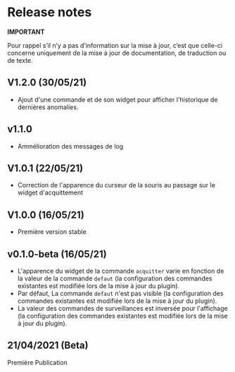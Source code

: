 # Release notes

**IMPORTANT**

Pour rappel s’il n’y a pas d’information sur la mise à jour, c’est que celle-ci concerne uniquement de la mise à jour de documentation, de traduction ou de texte.

## V1.2.0 (30/05/21)
+ Ajout d'une commande et de son widget pour afficher l'historique de dernières anomalies.

## v1.1.0 ##
+ Ammélioration des messages de log

## V1.0.1 (22/05/21)
+ Correction de l'apparence du curseur de la souris au passage sur le widget d'acquittement

## V1.0.0 (16/05/21)
+ Première version stable

## v0.1.0-beta (16/05/21)
+ L'apparence du widget de la commande `acquitter` varie en fonction de la valeur de la commande `defaut` (la configuration des commandes existantes est modifiée lors de la mise à jour du plugin).
+ Par défaut, La commande `defaut` n'est pas visible (la configuration des commandes existantes est modifiée lors de la mise à jour du plugin).
+ La valeur des commandes de surveillances est inversée pour l'affichage (la configuration des commandes existantes est modifiée lors de la mise à jour du plugin).

## 21/04/2021 (Beta)
Première Publication
